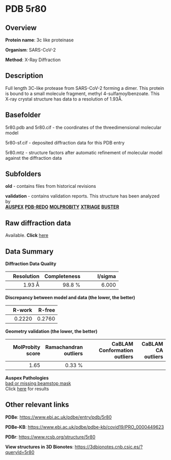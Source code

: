 # PDB 5r80

## Overview

**Protein name**: 3c like proteinase

**Organism**: SARS-CoV-2

**Method**: X-Ray Diffraction

## Description

Full length 3C-like protease from SARS-CoV-2 forming a dimer. This protein is bound to a small molecule fragment, methyl 4-sulfamoylbenzoate. This X-ray crystal structure has data to a resolution of 1.93Å.

## Basefolder

5r80.pdb and 5r80.cif - the coordinates of the threedimensional molecular model

5r80-sf.cif - deposited diffraction data for this PDB entry

5r80.mtz - structure factors after automatic refinement of molecular model against the diffraction data

## Subfolders



**old** - contains files from historical revisions

**validation** - contains validation reports. This structure has been analyzed by <br>[**AUSPEX**](https://github.com/thorn-lab/coronavirus_structural_task_force/tree/master/pdb/3c_like_proteinase/SARS-CoV-2/5r80/validation/auspex) [**PDB-REDO**](https://github.com/thorn-lab/coronavirus_structural_task_force/tree/master/pdb/3c_like_proteinase/SARS-CoV-2/5r80/validation/pdb-redo) [**MOLPROBITY**](https://github.com/thorn-lab/coronavirus_structural_task_force/tree/master/pdb/3c_like_proteinase/SARS-CoV-2/5r80/validation/molprobity) [**XTRIAGE**](https://github.com/thorn-lab/coronavirus_structural_task_force/blob/master/pdb/3c_like_proteinase/SARS-CoV-2/5r80/validation/Xtriage_output.log) [**BUSTER**](https://www.globalphasing.com/buster/wiki/index.cgi?Covid19Pdb5R80)  



## Raw diffraction data

Available. **Click** [here](https://zenodo.org/record/3730487) 

## Data Summary
**Diffraction Data Quality**

|   | Resolution | Completeness| I/sigma |
|---|-------------:|----------------:|--------------:|
|   |1.93 Å|98.8  %|<img width=50/>6.000|

**Discrepancy between model and data (the lower, the better)**

|   | **R-work**| **R-free**   
|---|-------------:|----------------:|           
||  0.2220|  0.2760|

**Geometry validation (the lower, the better)**

|   |**MolProbity<br>score**| **Ramachandran<br>outliers** | **CaBLAM<br>Conformation outliers** | **CaBLAM<br>CA outliers** |
|---|-------------:|----------------:|----------------:|---------------:|
||  1.65|  0.33 %|||

**Auspex Pathologies**<br> [bad or missing beamstop mask](https://www.auspex.de/pathol/#2)<br>Click [here](https://github.com/thorn-lab/coronavirus_structural_task_force/blob/master/pdb/3c_like_proteinase/SARS-CoV-2/5r80/validation/auspex/5r80_auspex_comments.txt)  for results

 



## Other relevant links 
**PDBe**:  https://www.ebi.ac.uk/pdbe/entry/pdb/5r80

**PDBe-KB**: https://www.ebi.ac.uk/pdbe/pdbe-kb/covid19/PRO_0000449623 
 
**PDBr**: https://www.rcsb.org/structure/5r80 

**View structures in 3D Bionotes**: https://3dbionotes.cnb.csic.es/?queryId=5r80


